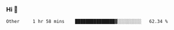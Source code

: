 ### Hi 👋

<!--START_SECTION:waka-->

```text
Other     1 hr 58 mins    ███████████████▓░░░░░░░░░   62.34 %
```

<!--END_SECTION:waka-->
